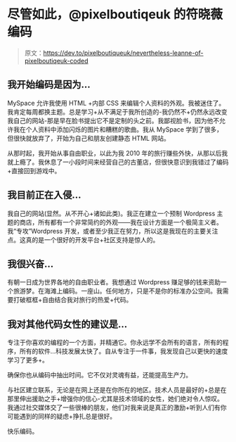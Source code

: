 # 尽管如此，@pixelboutiqeuk 的符晓薇编码

> 原文：<https://dev.to/pixelboutiqueuk/nevertheless-leanne-of-pixelboutiqeuk-coded>

## 我开始编码是因为...

MySpace 允许我使用 HTML +内部 CSS 来编辑个人资料的外观。我被迷住了。我肯定每周都换主题。总是学习+从不满足于我所创造的-我仍然不+仍然永远改变我自己的网站-那是早在脸书提出它不是定制的头之前。我鄙视脸书，因为他不允许我在个人资料中添加闪烁的图片和糟糕的歌曲。我从 MySpace 学到了很多，但很快就放弃了，开始为自己和朋友创建静态 HTML 网站。

从那时起，我开始从事自由职业，以此为我 2010 年的旅行赚些外快，从那以后我就上瘾了。我休息了一小段时间来经营自己的古董店，但很快意识到我错过了编码+直接回到游戏中。

## 我目前正在入侵...

我自己的网站(显然。从不开心+诸如此类)。我正在建立一个预制 Wordpress 主题的商店，所有都有一个非常简约的外观——我在设计方面是一个极简主义者。我“专攻”Wordpress 开发，或者至少我正在努力，所以这是我现在的主要关注点。这真的是一个很好的开发平台+社区支持是惊人的。

## 我很兴奋...

有朝一日成为世界各地的自由职业者。我想通过 Wordpress 赚足够的钱来资助一个旅游梦。在海滩上编码。一座山。任何地方，只是不是你的标准办公空间。我需要打破框框+自由结合我对旅行的热爱+代码。

## 我对其他代码女性的建议是...

专注于你喜欢的编程的一个方面，并精通它。你永远学不会所有的语言，所有的程序，所有的软件...科技发展太快了。自从专注于一件事，我发现自己以更快的速度学习了更多+。

确保你也从编码中抽出时间。它不仅对灵魂有益，还能提高生产力。

与社区建立联系，无论是在网上还是在你所在的地区。技术人员是最好的+总是在那里伸出援助之手+增强你的信心-尤其是技术领域的女性，她们绝对令人惊叹。我通过社交媒体交了一些很棒的朋友，他们对我来说是真正的激励+听到人们有你可能遇到的同样的疑虑+挣扎总是很好。

快乐编码。